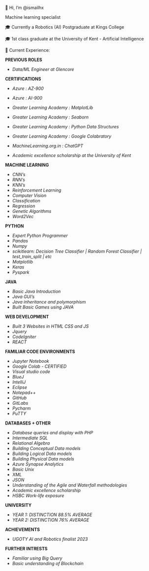 👋 Hi, I’m @ismailhx

 Machine learning specialist 


🎓 Currently a Robotics (AI) Postgraduate at Kings College 

🎓 1st class graduate at the University of Kent - Artificial Intelligence


📝 Current Experience:

**PREVIOUS ROLES**
* *Data/ML Engineer at Glencore* 

**CERTIFICATIONS**
* *Azure : AZ-900*
* *Azure : AI-900*
* *Greater Learning Academy : MatplotLib*
* *Greater Learning Academy : Seaborn*
* *Greater Learning Academy : Python Data Structures*
* *Greater Learning Academy : Google Colabratory*
* *MachineLearning.org.in : ChatGPT*



* *Academic excellence scholarship at the University of Kent*
  
**MACHINE LEARNING**
* *CNN’s*
* *RNN’s*
* *KNN’s*
* *Reinforcement Learning*
* *Computer Vision*
* *Classification*
* *Regression*
* *Genetic Algorithms*
* *Word2Vec* 

**PYTHON**
* *Expert Python Programmer* 
* *Pandas*
* *Numpy*
* *scikitlearn:
Decision Tree Classifier |
Random Forest Classifier |
test_train_split |
etc*
* *Matplotlib*
* *Keras*
* *Pyspark*
  

**JAVA**
* *Basic Java Introduction*
* *Java GUI’s*
* *Java inheritance and polymorphism*
* *Built Basic Games using JAVA* 


**WEB DEVELOPMENT**
* *Built 3 Websites in HTML CSS and JS* 
* *Jquery*
* *CodeIgniter*
* *REACT*


**FAMILIAR CODE ENVIRONMENTS**
* *Jupyter Notebook*
* *Google Colab - CERTIFIED*
* *Visual studio code*
* *BlueJ*
* *IntelliJ*
* *Eclipse*
* *Notepad++*
* *GitHub*
* *GitLabs*
* *Pycharm*
* *PuTTY*


**DATABASES + OTHER**
* *Database queries and display with PHP*
* *Intermediate SQL*
* *Relational Algebra*
* *Building Conceptual Data models*
* *Building Logical Data models*
* *Building Physical Data models*
* *Azure Synapse Analytics*
* *Basic Unix*
* *XML*
*  *JSON*
*  *Understanding of the Agile and Waterfall methodologies* 
* *Academic excellence scholarship*
* *HSBC Work-life exposure* 


**UNIVERSITY**
* *YEAR 1: DISTINCTION 88.5% AVERAGE*
* *YEAR 2: DISTINCTION 76% AVERAGE*

**ACHIEVEMENTS**
* *UGOTY AI and Robotics finalist 2023*

**FURTHER INTRESTS**
* *Familiar using Big Query*
* *Basic understanding of Blockchain*


<!---
ismailhx/ismailhx is a ✨ special ✨ repository because its `README.md` (this file) appears on your GitHub profile.
You can click the Preview link to take a look at your changes.
--->

